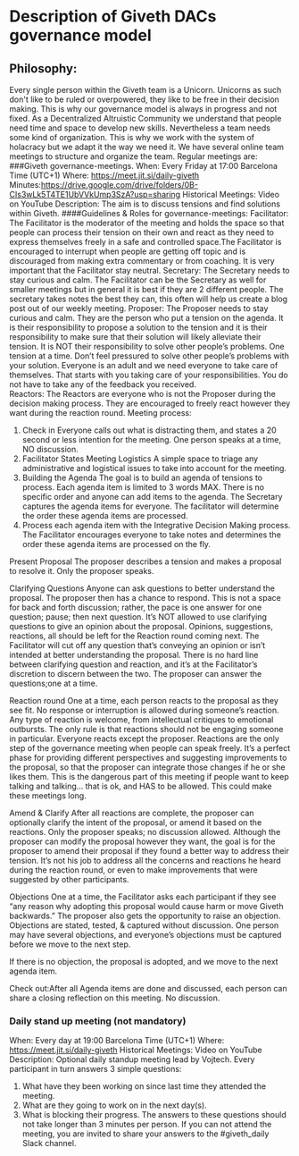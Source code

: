 # Description of Giveth DACs governance model

## Philosophy:

Every single person within the Giveth team is a Unicorn. Unicorns as such don't like to be ruled or overpowered, they like to be free in their decision making. This is why our governance model is always in progress and not fixed. As a Decentralized Altruistic Community we understand that people need time and space to develop new skills. Nevertheless a team needs some kind of organization. This is why we work with the system of holacracy but we adapt it the way we need it. We have several online team meetings to structure and organize the team. Regular meetings are:
###Giveth governance-meetings.
When: Every Friday at 17:00 Barcelona Time (UTC+1)
Where: https://meet.jit.si/daily-giveth
Minutes:https://drive.google.com/drive/folders/0B-CIs3wLk5T4TE1UbVVkUmp3SzA?usp=sharing
Historical Meetings: Video on YouTube
Description: The aim is to discuss tensions and find solutions within Giveth.
####Guidelines & Roles for governance-meetings:
Facilitator: The Facilitator is the moderator of the meeting and holds the space so that people can process their tension on their own and react as they need to express themselves freely in a safe and controlled space.The Facilitator is encouraged to interrupt when people are getting off topic and is discouraged from making extra commentary or from coaching. It is very important that the Facilitator stay neutral.
Secretary: The Secretary needs to stay curious and calm. The Facilitator can be the Secretary as well for smaller meetings but in general it is best if they are 2 different people. The secretary takes notes the best they can, this often will help us create a blog post out of our weekly meeting.
Proposer: The Proposer needs to stay curious and calm. They are the person who put a tension on the agenda. It is their responsibility to propose a solution to the tension and it is their responsibility to make sure that their solution will likely alleviate their tension. It is NOT their responsibility to solve other people’s problems. One tension at a time. Don’t feel pressured to solve other people’s problems with your solution. Everyone is an adult and we need everyone to take care of themselves. That starts with you taking care of your responsibilities. You do not have to take any of the feedback you received.  
Reactors: The Reactors are everyone who is not the Proposer during the decision making process. They are encouraged to freely react however they want during the reaction round.
Meeting process:
1. Check in
Everyone calls out what is distracting them, and states a 20 second or less intention for the meeting. One person speaks at a time, NO discussion.
2. Facilitator States Meeting Logistics
A simple space to triage any administrative and logistical issues to take into account for the meeting.
3. Building the Agenda
The goal is to build an agenda of tensions to process. Each agenda item is limited to 3 words MAX. There is no specific order and anyone can add items to the agenda. The Secretary captures the agenda items for everyone. The facilitator will determine the order these agenda items are processed.
3. Process each agenda item with the Integrative Decision Making process. The Facilitator encourages everyone to take notes and determines the order these agenda items are processed on the fly.

Present Proposal
The proposer describes a tension and makes a proposal to resolve it. Only the proposer speaks.

Clarifying Questions
Anyone can ask questions to better understand the proposal. The proposer then has a chance to respond. This is not a space for back and forth discussion; rather, the pace is one answer for one question; pause; then next question.
It’s NOT allowed to use clarifying questions to give an opinion about the proposal. Opinions, suggestions, reactions, all should be left for the Reaction round coming next. The Facilitator will cut off any question that’s conveying an opinion or isn’t intended at better understanding the proposal. There is no hard line between clarifying question and reaction, and it’s at the Facilitator’s discretion to discern between the two. The proposer can answer the questions;one at a time.

Reaction round
One at a time, each person reacts to the proposal as they see fit. No response or interruption is allowed during someone’s reaction. Any type of reaction is welcome, from intellectual critiques to emotional outbursts. The only rule is that reactions should not be engaging someone in particular. Everyone reacts except the proposer.
Reactions are the only step of the governance meeting when people can speak freely. It’s a perfect phase for providing different perspectives and suggesting improvements to the proposal, so that the proposer can integrate those changes if he or she likes them. This is the dangerous part of this meeting if people want to keep talking and talking… that is ok, and HAS to be allowed. This could make these meetings long.

Amend & Clarify
After all reactions are complete, the proposer can optionally clarify the intent of the proposal, or amend it based on the reactions. Only the proposer speaks; no discussion allowed. Although the proposer can modify the proposal however they want, the goal is for the proposer to amend their proposal if they found a better way to address their tension. It’s not his job to address all the concerns and reactions he heard during the reaction round, or even to make improvements that were suggested by other participants.

Objections
One at a time, the Facilitator asks each participant if they see “any reason why adopting this proposal would cause harm or move Giveth backwards.”  The proposer also gets the opportunity to raise an objection. Objections are stated, tested, & captured without discussion. One person may have several objections, and everyone’s objections must be captured before we move to the next step.

If there is no objection, the proposal is adopted, and we move to the next agenda item.

Check out:After all Agenda items are done and discussed, each person can share a closing reflection on this meeting. No discussion.

### Daily stand up meeting (not mandatory)
When: Every day at 19:00 Barcelona Time (UTC+1)
Where: https://meet.jit.si/daily-giveth
Historical Meetings: Video on YouTube
Description: Optional daily standup meeting lead by Vojtech. Every participant in turn answers 3 simple questions:

1. What have they been working on since last time they attended the meeting.
2. What are they going to work on in the next day(s).
3. What is blocking their progress.
The answers to these questions should not take longer than 3 minutes per person. If you can not attend the meeting, you are invited to share your answers to the #giveth_daily Slack channel.
